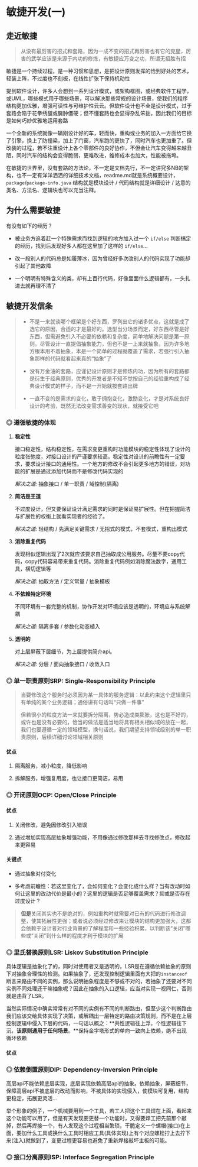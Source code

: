 # 敏捷开发\(一\)

## 走近敏捷

> 从没有最厉害的招式和套路，因为一成不变的招式再厉害也有它的克星，厉害的武学应该是来源于内功的修炼，有敏捷应万变之功，所谓无招胜有招

敏捷是一个持续过程，是一种习惯和思想，是把设计原则发挥的恰到好处的艺术，轻装上阵，不过度也不刻板，在线性扩张下保持机动性

提到软件设计，许多人会想到一系列设计模式，或架构框图，或经典软件工程学，或UML，哪些模式用于哪些场景，可以解决那些常规的设计场景，使我们的程序结构更加优雅，增强可读性与可维护性云云。但软件设计也不全是设计模式，过于套路会陷于花拳绣腿或臃肿僵硬；但不懂套路也会显得杂乱笨拙，因此我们的目标是如何巧妙优雅地运用套路

一个全新的系统就像一辆刚设计好的车，轻而快，重构或业务的加入一方面给它换了引擎，换上了防撞梁，加上了门窗，汽车跑的更快了，同时汽车也更加重了。但改装的过程，若不注重设计上各个零部件的良好协作，不但会让汽车变得越来越丑陋，同时汽车的结构会变得脆弱，更难改进，维修成本也加大，性能被拖垮。

在敏捷的世界里，没有套路的方法论，不一定是文档先行，不一定讲究多NB的架构，也不一定有洋洋洒洒的详细技术文档，readme.md就是系统概要设计，`package`/`package-info.java` 结构就是模块设计 / 代码结构就是详细设计 / 达意的类名、方法名、逻辑块也可以充当注释。

## 为什么需要敏捷

有没有如下的经历？

* 被业务方追着赶一个特殊需求而找到逻辑的地方加入过一个 `if/else` 判断搞定的经历，找到后发现好多人都在这里加了这样的 `if/else`...

* 改一段别人的代码总是如履薄冰，因为曾经好多次改别人的代码实现了功能却引起了其他故障

* 一个明明有特殊含义的类，却有上百行代码，好像里面什么逻辑都有，一头扎进去就再理不清了

## 敏捷开发信条

> * 不是一来就谈哪个框架是个好东西，罗列出它的诸多优点，这就是成了选它的原因，合适的才是最好的。选型当分场景而定，好东西尽管是好东西，但需避免引入不必要的依赖和复杂度，简单地解决问题是第一原则。尽管设计一直提倡抽象能力，但也不是一上来就抽象，因为许多地方根本用不着抽象，本是一个简单的过程就覆盖了需求，若强行引入抽象那样的代码就看起来真的“抽象”了
>
> * 没有万金油的套路，应谨记设计原则才是修炼内功，因为所有的套路都是衍生于经典原则，优秀的开发者是不知不觉按自己的经验重构成了经典设计模式的样子，而不是一开始就按套路出牌
>
> * 一直不变的是需求的变化，敢于拥抱变化，激励变化，才是对系统良好设计的考验，既然无法改变需求善变的现状，就接受它吧

### ◎ 遵循敏捷的体现

1. **稳定性**

   接口稳定性，结构稳定性，在需求变更重构时功能模块的稳定性体现了设计的粒度张弛度，对接口设计的严谨要求较高。稳定性对设计的前瞻性有一定要求，要求设计接口的通用性。一个地方的修改不会引起更多地方的错误，对功能的扩展是通过添加代码而不是修改代码实现的

   _解决之道:_ 抽象接口 / 单一职责 / 域控制\(隔离\)

2. **简洁是王道**

   不过度设计，但又要保证设计满足需求的同时是保证易扩展性。但在把握简洁与扩展性的权衡上就看实现者的经验了。

   _解决之道:_ 轻结构 / 先满足关键需求 / 无招式的模式，不套模式，重构出模式

3. **消除重复代码**

   发现相似逻辑出现了2次就应该要求自己抽取成公用服务。尽量不要copy代码，copy代码容易带来重复代码。消除重复代码例如消除魔法数字，通用工具，横切逻辑等

   _解决之道:_ 抽取方法 / 定义常量 / 抽象模板

4. **不依赖特定环境**

   不同环境有一套完整的机制，协作开发对环境应该是透明的，环境应与系统解耦

   _解决之道:_ 隔离多套 / 参数化动态植入

5. **透明的**

   对上层屏蔽下层细节，为上层提供简介api。

   _解决之道:_ 分层 / 面向抽象接口 / 收敛入口

### ◎ 单一职责原则SRP: Single-Responsibility Principle

> 当要修改这个服务时必须因为某一具体的服务逻辑：以此约束这个逻辑里只有单纯的某个业务逻辑；通俗讲有句话叫“只做一件事”
>
> 但若很小的粒度方法一来就要拆分隔离，势必造成类膨胀，这也是不好的，或许也是没有必要的，恰当的做法是适当地将具有相关相似域的放在一起，我们也要遵循一定的领域模型，换句话说，我们期望支持领域级别的单一职责原则，后续详细讨论领域相关原则

#### 优点

1. 隔离服务，减小粒度，降低影响

2. 拆解服务，增强复用度，也让接口更简洁，易用

### ◎ 开闭原则OCP: Open/Close Principle

#### 优点

1. 关闭修改，避免因修改引入错误

2. 通过增加实现高层抽象增强功能，不用像通过修改那样去寻找修改点，修改起来更容易

#### 关键点

* 通过抽象对付变化

* 多考虑前瞻性：若这里变化了，会如何变化？会变化成什么样？当有改动时如何让这里的改动代价是最小的？这里的逻辑是否足够覆盖需求？抑或是否存在过度设计？

> **但是**关闭其实也不是绝对的，例如重构时就需要对已有的代码进行修改调整，使其拓展性更强；或者说必须经过修改来让模块的结构更加强大，这都会依赖于设计者对行业背景的了解程度和一些经验积累，以判断该“关闭”哪些或“关闭”到什么样的程度才利于模块的扩展

### ◎ 里氏替换原则LSR:  Liskov Substitution Principle

具体逻辑是抽象化了的，同时对使用者又是透明的，LSR是在遵循依赖抽象的原则下对抽象合理性的检测。如果抽象了，还发现控制逻辑里面有大把的`instanceof`断言来路由不同的实例，那么说明抽象程度是不够或不对的，若抽象了还要对不同实例不同处理还干嘛抽象呢？因此在抽象的入口逻辑，应当对实现一视同仁，否则就是违背了LSR。

当然实际情况中确实常常有对不同的实例有不同的判断路由，但至少这个判断路由我们应该交给具体实现了决策，或解耦出一层特定的路由决策规则，而不是在上层控制逻辑中侵入下层的代码，一句话以概之：**共性逻辑往上浮，个性逻辑往下沉，**该原则通用于任何场景**。**保持金字塔形式的单向一致向上依赖，绝不出现循环依赖

#### 优点

### ◎ 依赖倒置原则DIP: Dependency-Inversion Principle

高层api不能依赖底层实现，底层实现依赖高层api的抽象。依赖抽象，屏蔽细节，保障高层api不被底层的改动而影响，不被具体的实现侵入，使模块可复用，结构更稳定，拓展更灵活...

举个形象的例子，一个机械要用到一个工具，若工人把这个工具焊在上面，看起来这个功能可以用了，但是有天发现要更替一个功能时，又得要焊工把先前那个敲掉，然后再焊接一个，有人发现这个过程相当繁琐，干脆定义一个螺帽\(接口\)在上面，要加什么工具或换什么工具时相应工具\(具体实现\)上有个对应螺栓拧上去拧下来\(注入\)就做到了，变更过程更容易也避免了重新焊接敲坏主板的可能。

### ◎ 接口分离原则ISP: Interface Segregation Principle




